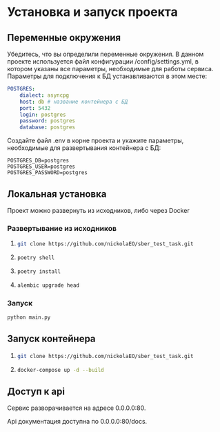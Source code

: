 # Установка и запуск проекта

## Переменные окружения

Убедитесь, что вы определили переменные окружения. 
В данном проекте используется файл конфигурации /config/settings.yml, в котором указаны все параметры,
необходимые для работы сервиса.
Параметры для подключения к БД устанавливаются в этом месте:
```yml
POSTGRES:
    dialect: asyncpg
    host: db # название контейнера с БД
    port: 5432
    login: postgres
    password: postgres
    database: postgres
```  

Создайте файл .env в корне проекта и укажите параметры, необходимые для развертывания контейнера с БД:
```dotenv
POSTGRES_DB=postgres
POSTGRES_USER=postgres
POSTGRES_PASSWORD=postgres
```

## Локальная установка

Проект можно развернуть из исходников, либо через Docker

### Развертывание из исходников
1. ```bash
   git clone https://github.com/nickolaEO/sber_test_task.git
   ```
2. ```bash
   poetry shell
   ```
3. ```bash
   poetry install
   ```
4. ```bash
   alembic upgrade head
   ```

### Запуск
```bash
python main.py
 ```

## Запуск контейнера

1. ```bash
   git clone https://github.com/nickolaEO/sber_test_task.git
   ```
2. ```bash
   docker-compose up -d --build
   ```

## Доступ к api


Сервис разворачивается на адресе 0.0.0.0:80.

Api документация доступна по 0.0.0.0:80/docs.